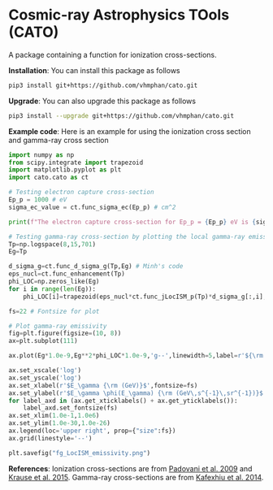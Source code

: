 # Cosmic-ray Astrophysics TOols (CATO)

A package containing a function for ionization cross-sections.

**Installation**: You can install this package as follows
```sh
pip3 install git+https://github.com/vhmphan/cato.git
```

**Upgrade**: You can also upgrade this package as follows
```sh
pip3 install --upgrade git+https://github.com/vhmphan/cato.git
```

**Example code**: Here is an example for using the ionization cross section and gamma-ray cross section
```python
import numpy as np
from scipy.integrate import trapezoid
import matplotlib.pyplot as plt
import cato.cato as ct

# Testing electron capture cross-section
Ep_p = 1000 # eV 
sigma_ec_value = ct.func_sigma_ec(Ep_p) # cm^2

print(f"The electron capture cross-section for Ep_p = {Ep_p} eV is {sigma_ec_value} cm^2")

# Testing gamma-ray cross-section by plotting the local gamma-ray emissivity
Tp=np.logspace(8,15,701)
Eg=Tp

d_sigma_g=ct.func_d_sigma_g(Tp,Eg) # Minh's code
eps_nucl=ct.func_enhancement(Tp) 
phi_LOC=np.zeros_like(Eg)
for i in range(len(Eg)):
    phi_LOC[i]=trapezoid(eps_nucl*ct.func_jLocISM_p(Tp)*d_sigma_g[:,i],Tp) # eV^-1 s^-1

fs=22 # Fontsize for plot

# Plot gamma-ray emissivity
fig=plt.figure(figsize=(10, 8))
ax=plt.subplot(111)

ax.plot(Eg*1.0e-9,Eg**2*phi_LOC*1.0e-9,'g--',linewidth=5,label=r'${\rm Local\, Emissivity}$')

ax.set_xscale('log')
ax.set_yscale('log')
ax.set_xlabel(r'$E_\gamma {\rm (GeV)}$',fontsize=fs)
ax.set_ylabel(r'$E_\gamma \phi(E_\gamma) {\rm (GeV\,s^{-1}\,sr^{-1})}$',fontsize=fs)
for label_axd in (ax.get_xticklabels() + ax.get_yticklabels()):
    label_axd.set_fontsize(fs)
ax.set_xlim(1.0e-1,1.0e6)
ax.set_ylim(1.0e-30,1.0e-26)
ax.legend(loc='upper right', prop={"size":fs})
ax.grid(linestyle='--')

plt.savefig("fg_LocISM_emissivity.png")
```

**References**: Ionization cross-sections are from [Padovani et al. 2009](https://ui.adsabs.harvard.edu/abs/2009A%26A...501..619P/abstract) and [Krause et al. 2015](https://ui.adsabs.harvard.edu/abs/2015ICRC...34..518K/abstract). Gamma-ray cross-sections are from [Kafexhiu et al. 2014](https://ui.adsabs.harvard.edu/abs/2014PhRvD..90l3014K/abstract).
